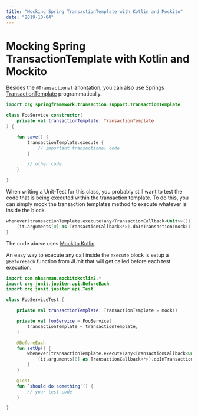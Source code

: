 ```yaml
---
title: "Mocking Spring TransactionTemplate with Kotlin and Mockito"
date: "2019-10-04"
---
```


# Mocking Spring TransactionTemplate with Kotlin and Mockito

Besides the `@Transactional` anontation, you can also use Springs [TransactionTemplate](https://docs.spring.io/spring/docs/current/javadoc-api/org/springframework/transaction/support/TransactionTemplate.html) programmatically.

```kotlin
import org.springframework.transaction.support.TransactionTemplate

class FooService constructor(
    private val transactionTemplate: TransactionTemplate
) {

    fun save() {
        transactionTemplate.execute {
            // important transactional code
        }

        // other code
    }

}
```

When writing a Unit-Test for this class, you probably still want to test the code that is being executed within the transaction template.
To do this, you can simply mock the transaction templates method to execute whatever is inside the block.

```kotlin
whenever(transactionTemplate.execute(any<TransactionCallback<Unit>>())).thenAnswer {
    (it.arguments[0] as TransactionCallback<*>).doInTransaction(mock())
}
```

The code above uses [Mockito Kotlin](https://github.com/nhaarman/mockito-kotlin).

An easy way to execute any call inside the `execute` block is setup a `@BeforeEach` function from JUnit that will get called before each test execution.

```kotlin
import com.nhaarman.mockitokotlin2.*
import org.junit.jupiter.api.BeforeEach
import org.junit.jupiter.api.Test

class FooServiceTest {

    private val transactionTemplate: TransactionTemplate = mock()

    private val fooService = FooService(
        transactionTemplate = transactionTemplate,
    )

    @BeforeEach
    fun setUp() {
        whenever(transactionTemplate.execute(any<TransactionCallback<Unit>>())).thenAnswer {
            (it.arguments[0] as TransactionCallback<*>).doInTransaction(mock())
        }
    }

    @Test
    fun `should do something`() {
        // your test code
    }

}
```